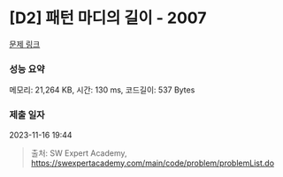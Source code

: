 # [D2] 패턴 마디의 길이 - 2007 

[문제 링크](https://swexpertacademy.com/main/code/problem/problemDetail.do?contestProbId=AV5P1kNKAl8DFAUq) 

### 성능 요약

메모리: 21,264 KB, 시간: 130 ms, 코드길이: 537 Bytes

### 제출 일자

2023-11-16 19:44



> 출처: SW Expert Academy, https://swexpertacademy.com/main/code/problem/problemList.do